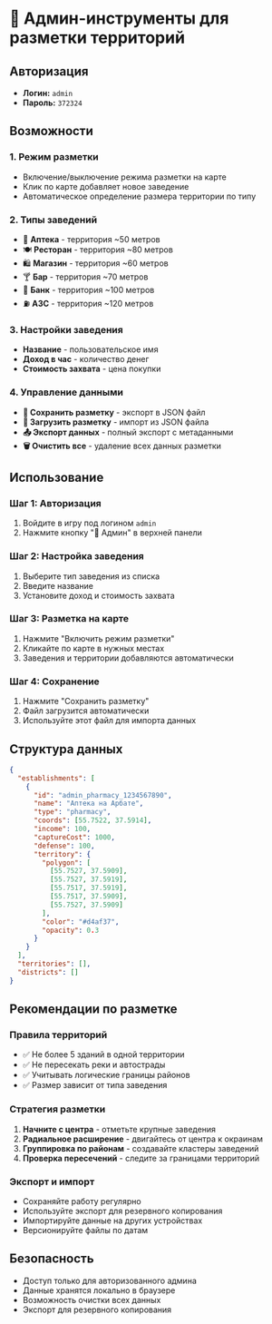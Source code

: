 # 🔧 Админ-инструменты для разметки территорий

## Авторизация
- **Логин:** `admin`
- **Пароль:** `372324`

## Возможности

### 1. Режим разметки
- Включение/выключение режима разметки на карте
- Клик по карте добавляет новое заведение
- Автоматическое определение размера территории по типу

### 2. Типы заведений
- 🏥 **Аптека** - территория ~50 метров
- 🍽️ **Ресторан** - территория ~80 метров  
- 🛍️ **Магазин** - территория ~60 метров
- 🍸 **Бар** - территория ~70 метров
- 🏦 **Банк** - территория ~100 метров
- ⛽ **АЗС** - территория ~120 метров

### 3. Настройки заведения
- **Название** - пользовательское имя
- **Доход в час** - количество денег
- **Стоимость захвата** - цена покупки

### 4. Управление данными
- **💾 Сохранить разметку** - экспорт в JSON файл
- **📁 Загрузить разметку** - импорт из JSON файла
- **📤 Экспорт данных** - полный экспорт с метаданными
- **🗑️ Очистить все** - удаление всех данных разметки

## Использование

### Шаг 1: Авторизация
1. Войдите в игру под логином `admin`
2. Нажмите кнопку "🔧 Админ" в верхней панели

### Шаг 2: Настройка заведения
1. Выберите тип заведения из списка
2. Введите название
3. Установите доход и стоимость захвата

### Шаг 3: Разметка на карте
1. Нажмите "Включить режим разметки"
2. Кликайте по карте в нужных местах
3. Заведения и территории добавляются автоматически

### Шаг 4: Сохранение
1. Нажмите "Сохранить разметку"
2. Файл загрузится автоматически
3. Используйте этот файл для импорта данных

## Структура данных

```json
{
  "establishments": [
    {
      "id": "admin_pharmacy_1234567890",
      "name": "Аптека на Арбате",
      "type": "pharmacy",
      "coords": [55.7522, 37.5914],
      "income": 100,
      "captureCost": 1000,
      "defense": 100,
      "territory": {
        "polygon": [
          [55.7527, 37.5909],
          [55.7527, 37.5919],
          [55.7517, 37.5919],
          [55.7517, 37.5909],
          [55.7527, 37.5909]
        ],
        "color": "#d4af37",
        "opacity": 0.3
      }
    }
  ],
  "territories": [],
  "districts": []
}
```

## Рекомендации по разметке

### Правила территорий
- ✅ Не более 5 зданий в одной территории
- ✅ Не пересекать реки и автострады
- ✅ Учитывать логические границы районов
- ✅ Размер зависит от типа заведения

### Стратегия разметки
1. **Начните с центра** - отметьте крупные заведения
2. **Радиальное расширение** - двигайтесь от центра к окраинам
3. **Группировка по районам** - создавайте кластеры заведений
4. **Проверка пересечений** - следите за границами территорий

### Экспорт и импорт
- Сохраняйте работу регулярно
- Используйте экспорт для резервного копирования
- Импортируйте данные на других устройствах
- Версионируйте файлы по датам

## Безопасность
- Доступ только для авторизованного админа
- Данные хранятся локально в браузере
- Возможность очистки всех данных
- Экспорт для резервного копирования

